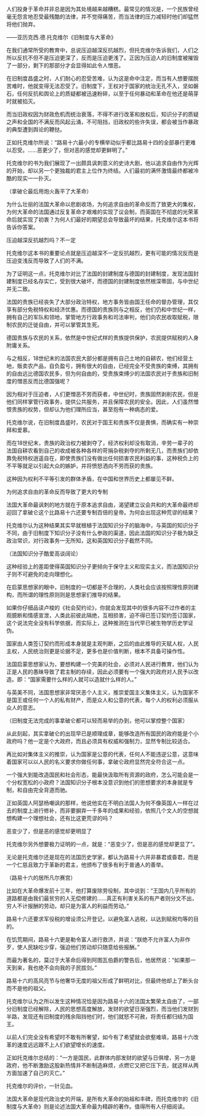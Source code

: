 人们投身于革命并非总是因为其处境越来越糟糕。最常见的情况是，一个民族曾经毫无怨言地忍受最残酷的法律，并不觉得痛苦，而当法律的压力减轻时他们却猛然将他们抛弃。

——亚历克西.德.托克维尔《旧制度与大革命》

在我们通常所受的教育中，总说压迫越深反抗越烈，但托克维尔告诉我们，人们之所以反抗不但不是压迫更深了，反而是压迫更浅了。正因为压迫人的旧制度被摧毁了一部分，剩下的那部分才会显得如此令人憎恶。

在旧制度昌盛之时，人们耐心的忍受苦难，认为这是命中注定，而当有人想要摆脱苦难时，他就变得无法忍受了。旧制度下，王权对于国家的统治无孔不入，坚如磐石，任何反抗和舆论上的质疑都被迅速粉碎，以至于任何暴动和革命在他还是萌芽时就被掐灭。

而当旧政权因为财政危机而统治衰落，不得不进行改革和放权后，知识分子的质疑之声和全国的不满反而风起云涌，不可阻挡，旧政权的些许失误，都会被当作暴政的典型遭到舆论的鞭挞。

正如托克维尔所说：“路易十六最小的专横举动似乎都比路易十四的全部暴行更难以忍受。……恶更少了，但对恶的感觉却更鲜明了。”

托克维尔的书为我们展现了一出颇具讽刺意义的史诗大剧，他以追求自由作为光辉的开始，却以另一个更独裁的君主上位作为终结。人们最初的满怀激情最终都被冷酷的现实一一扑灭。

（拿破仑最后用炮火轰平了大革命）

为什么壮丽的法国大革命以悲剧收场，为何追求自由的革命反而了致更大的集权，为何大革命的法国通过反复革命才艰难的实现了议会制，而英国在不彻底的光荣革命后就实现了初衷？为何人们最好的期望总会导致最坏的结果，托克维尔这本书将告诉你答案。

压迫越深反抗越烈吗？不一定

托克维尔这本书的重要论点就是压迫越深不一定反抗越烈，更有可能的情况反而是压迫变浅反而导致了人们的不满。

为了证明这一点，托克维尔对比了法国的封建制度与德国的封建制度，发现法国封建制度已经名存实亡，受到很大破坏，而德国的封建制度依然根深蒂固，与中世纪并无二致。

法国的贵族已经丧失了大部分政治特权，地方事务皆由国王任命的督办管理，其仅享有部分免税特权和经济优惠。而德国的贵族则与之相反，他们仍和中世纪一样，拥有自己的军队和领地，掌管地方行政事务和司法审判，他们向农民收取赋税，限制农民的迁徙自由，并可以掌管其生死。

德国贵族与农民的关系，依然是中世纪式样的贵族提供保护，农民提供赋税的人身附庸关系。

与之相反，18世纪末的法国农民大部分都是拥有自己土地的自耕农，他们经营土地，贩卖农产品，自负盈亏，拥有很大的自由，已经完全不受贵族的束缚，其拥有的自由远比德国农民多，但为何自由的，受贵族束缚少的法国农民对于贵族和旧制度的憎恶反而比德国强呢？

因为相对于压迫者，人们更憎恶不劳而获者，中世纪时，贵族固然剥削农民，但是他们同样掌管行政事务，提供公共服务，并且保障农民的安全。因此，人们虽然憎恨贵族的权势，但却认为他们理所应当，甚至抱有一种病态的爱。

托克维尔说，在旧制度昌盛时，农民对于国王和贵族不仅是畏惧，而确实有一种崇拜和爱慕。

而在18世纪末，贵族的政治权力被剥夺了，经济权利却没有取消，辛劳一辈子的法国自耕农看到自己的收成被各种各样的苛捐杂税剥夺的所剩无几，而贵族们却依靠免税特权逍遥自在，即使贵族们没有做出任何损害农民利益的事，这种税负上的不平等就足以引起大众的嫉妒，并将愤怒洒向不劳而获的贵族。

这种因为权利不平等引发的群体矛盾，在中国和世界历史上都屡见不鲜。

为何追求自由的革命反而导致了更大的专制

法国大革命最讽刺的地方就在于原本追求自由，渴望建立议会共和的大革命最终却迎回了拿破仑这个比路易十六还要专制百倍的皇帝。为何会出现这种荒谬的结果？

托克维尔认为这种结果其实早就根植于法国知识分子的脑海中，与英国的知识分子不同，由于旧制度下知识分子没有什么参政的渠道，因此法国的知识分子极为缺乏政治常识，对行政事务一无所知，这和英国知识分子截然不同。

（法国知识分子酷爱高谈阔论）

这种经验上的差距使得英国知识分子更倾向于保守主义和现实主义，而法国知识分子则不可避免的走向理想化。

在启蒙思想家的眼中，旧制度的一切都是不合理的，人类社会应该按照理性原则建构，而所谓的理性原则则是思想家们推导的结果。

如果你仔细品读卢梭的《社会契约论》，你就会发现其中的很多内容不过作者的主观臆断和情感宣泄，人类此前彼此隔绝，互相损害，迫不得已签订契约签订国家，这个说法完全没有科学依据，而实际上，这种推测在当代早已被生物学历史学证伪。

国家由人类签订契约而形成本身就是主观判断，之后的由此推导的天赋人权，人民主权，人民统治则更是论据不足，更多也是价值判断，根本不具备可操作性。

法国启蒙思想家认为，要想构建一个完美的社会，必须对人民进行教育，他们认为正是人民的愚昧导致了君主制的存续，因此必须要有一个强大的政府对人民予以改造。即：“国家需要什么样的人就可以造就什么样的人。”

与英美不同，法国思想家非常厌恶个人主义，推崇爱国主义集体主义，认为国家不是国王或任何一个人的私有财产，而是众人和公意的代表，每个人的权利必须服从众人的意志。

（旧制度无法完成的事拿破仑都可以轻而易举的办到，他可以掌控整个国家）

从此刻起，其实拿破仑的出现早已是顺理成章，能够改造所有国民的政府能是个小政府吗？他一定是个大政府，而且必须具有权威和强制力，显然专制比较适合。

再比如对集体主义的推崇，认为国家是公意的代表，任何人不能违逆公意，这意味着国家可以以人民的名义要求你做任何事，拿破仑政府显然完全符合这一点。

一个强大到能改造国民和社会形态，能最快汲取所有资源的政府，怎么可能会是一个分权宽松的小政府？法国知识分子根本没意识到他们的思想要求的本身就是专制，和自由完全背道而驰。

正如英国人阿瑟杨嘲讽的那样，他说他实在不明白法国人为何不像英国人一样在过去的制度上进行修补，而非要摒弃一千多年的成果和经验，依照几个文人的空想就想构建一个理想社会，还有比这更荒谬的吗？

恶变少了，但是恶的感觉却更明显了

托克维尔另外想要极力证明的一点，就是：“恶变少了，但是恶的感觉却更显了”。

无论是托克维尔还是现在的法国历史学家，都认为路易十六并非暴君或昏君，而是一个仁慈且致力于革新的君主，他颁布了很多有利于普通人的善举。

（路易十六的居所凡尔赛宫）

比如在大革命爆发前十三年，他打算废除劳役制，其中说到：“王国内几乎所有的道路都是由我们最贫穷的人无偿修建的……真正有利害关系的有产者则分文不出，穷人不计报酬的劳动，却只是为富人的利益而劳动。”

路易十六还要求军役税的增设须公开登记，以避免富人逃税，以达到赋税均等的目的。

在饥荒期间，路易十六更是勒令富人进行救济，并说：“朕绝不允许富人为非作歹，使人民缺吃少穿，强迫他们劳动却只随意给些报酬。”

而最为著名的，莫过于大革命后得到阿图瓦伯爵的警告后，他居然说：“如果那一天到来，我也绝不会向我的子民拔剑。”

路易十六的高风亮节与他奢华无度的祖父形成了鲜明对比，但最终他却上了断头台而不是他的祖父。

托克维尔认为之所以发生这种情况恰是因为路易十六的法国太繁荣太自由了，一部分旧制度已经解除，人民的思想高度解放，发财的欲望日渐强烈，而当他们发财到半路，发现还有旧制度的残余阻挡他们时，他们就怒不可赦，将责任都归结为国王。

以前人们完全没有希望时不敢有所奢望，如今有了希望就会欲壑难填，路易十六改革的速度远远跟不上人们欲望增长的速度。

正如托克维尔总结的：“一方是国民，此群体内部发财的欲望与日俱增，另一方是政府，他不断激励这股新热情并不断制造麻烦，点燃它又把它压下去，就这样从两方面加速了自己的灭亡。”

托克维尔的评价，一针见血。

法国大革命是现代政治史的开端，是所有大革命的始祖和丰碑，而托克维尔的《旧制度与大革命》则是论述法国大革命最为精辟的著作。值得所有人仔细阅读。
